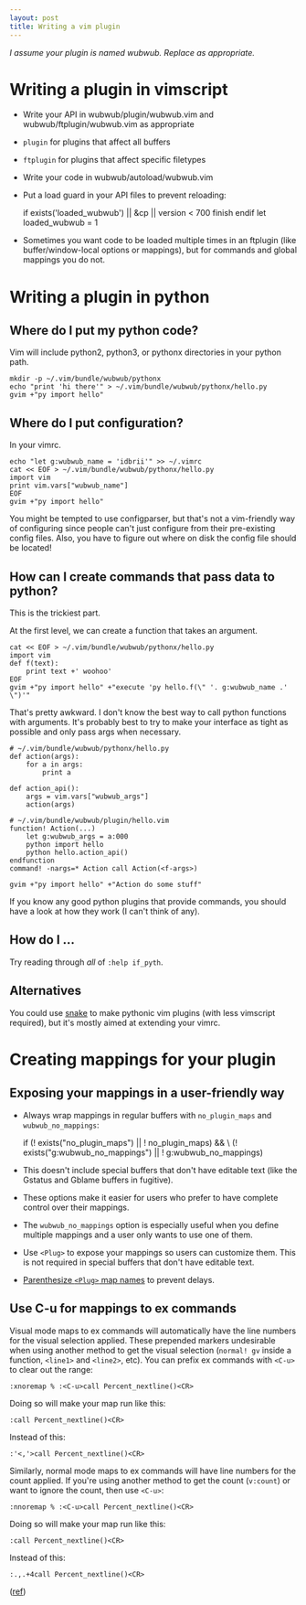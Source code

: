 ```yaml
---
layout: post
title: Writing a vim plugin
---
```


*I assume your plugin is named wubwub. Replace as appropriate.*

# Writing a plugin in vimscript

* Write your API in wubwub/plugin/wubwub.vim and wubwub/ftplugin/wubwub.vim as appropriate
 * `plugin` for plugins that affect all buffers
 * `ftplugin` for plugins that affect specific filetypes
* Write your code in wubwub/autoload/wubwub.vim
* Put a load guard in your API files to prevent reloading:

    if exists('loaded_wubwub') || &cp || version < 700
        finish
    endif
    let loaded_wubwub = 1

* Sometimes you want code to be loaded multiple times in an ftplugin (like buffer/window-local options or mappings), but for commands and global mappings you do not.


# Writing a plugin in python

## Where do I put my python code?

Vim will include python2, python3, or pythonx directories in your python path.

    mkdir -p ~/.vim/bundle/wubwub/pythonx
    echo "print 'hi there'" > ~/.vim/bundle/wubwub/pythonx/hello.py
    gvim +"py import hello"


## Where do I put configuration?

In your vimrc.

    echo "let g:wubwub_name = 'idbrii'" >> ~/.vimrc
    cat << EOF > ~/.vim/bundle/wubwub/pythonx/hello.py
    import vim
    print vim.vars["wubwub_name"]
    EOF
    gvim +"py import hello"

You might be tempted to use configparser, but that's not a vim-friendly way of configuring since people can't just configure from their pre-existing config files. Also, you have to figure out where on disk the config file should be located!


## How can I create commands that pass data to python?

This is the trickiest part.

At the first level, we can create a function that takes an argument.

    cat << EOF > ~/.vim/bundle/wubwub/pythonx/hello.py
    import vim
    def f(text):
        print text +' woohoo'
    EOF
    gvim +"py import hello" +"execute 'py hello.f(\" '. g:wubwub_name .' \")'"

That's pretty awkward. I don't know the best way to call python functions with arguments. It's probably best to try to make your interface as tight as possible and only pass args when necessary.

    # ~/.vim/bundle/wubwub/pythonx/hello.py
    def action(args):
        for a in args:
			print a

    def action_api():
        args = vim.vars["wubwub_args"]
        action(args)

    # ~/.vim/bundle/wubwub/plugin/hello.vim
    function! Action(...)
        let g:wubwub_args = a:000
        python import hello
        python hello.action_api()
    endfunction
    command! -nargs=* Action call Action(<f-args>)

    gvim +"py import hello" +"Action do some stuff"

If you know any good python plugins that provide commands, you should have a look at how they work (I can't think of any).


## How do I ...

Try reading through *all* of `:help if_pyth`.

## Alternatives

You could use [snake](https://github.com/amoffat/snake) to make pythonic vim plugins (with less vimscript required), but it's mostly aimed at extending your vimrc.


# Creating mappings for your plugin

## Exposing your mappings in a user-friendly way

* Always wrap mappings in regular buffers with `no_plugin_maps` and `wubwub_no_mappings`:

	if (! exists("no_plugin_maps") || ! no_plugin_maps) &&
            \ (! exists("g:wubwub_no_mappings") || ! g:wubwub_no_mappings)

 * This doesn't include special buffers that don't have editable text (like the Gstatus and Gblame buffers in fugitive).
 * These options make it easier for users who prefer to have complete control over their mappings.
 * The `wubwub_no_mappings` option is especially useful when you define multiple mappings and a user only wants to use one of them.

* Use `<Plug>` to expose your mappings so users can customize them. This is not required in special buffers that don't have editable text.
* [Parenthesize `<Plug>` map names](http://stackoverflow.com/questions/13688022/what-is-the-reason-to-parenthesize-plug-map-names) to prevent delays.


## Use C-u for mappings to ex commands

Visual mode maps to ex commands will automatically have the line numbers for the visual selection applied. These prepended markers undesirable when using another method to get the visual selection (`normal! gv` inside a function, `<line1>` and `<line2>`, etc). You can prefix ex commands with `<C-u>` to clear out the range:

    :xnoremap % :<C-u>call Percent_nextline()<CR>

Doing so will make your map run like this:

    :call Percent_nextline()<CR>

Instead of this:

    :'<,'>call Percent_nextline()<CR>

Similarly, normal mode maps to ex commands will have line numbers for the count applied. If you're using another method to get the count (`v:count`) or want to ignore the count, then use `<C-u>`:

    :nnoremap % :<C-u>call Percent_nextline()<CR>

Doing so will make your map run like this:

    :call Percent_nextline()<CR>

Instead of this:

    :.,.+4call Percent_nextline()<CR>

([ref](http://vi.stackexchange.com/questions/4037/is-there-any-point-in-using-c-u-in-an-nmap))
